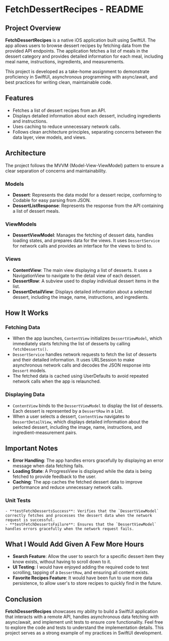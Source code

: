# FetchDessertRecipes - README

## Project Overview

**FetchDessertRecipes** is a native iOS application built using SwiftUI. The app allows users to browse dessert recipes by fetching data from the provided API endpoints. The application fetches a list of meals in the dessert category and provides detailed information for each meal, including meal name, instructions, ingredients, and measurements.

This project is developed as a take-home assignment to demonstrate proficiency in SwiftUI, asynchronous programming with async/await, and best practices for writing clean, maintainable code.

## Features

- Fetches a list of dessert recipes from an API.
- Displays detailed information about each dessert, including ingredients and instructions.
- Uses caching to reduce unnecessary network calls.
- Follows clean architecture principles, separating concerns between the data layer, view models, and views.

## Architecture

The project follows the MVVM (Model-View-ViewModel) pattern to ensure a clear separation of concerns and maintainability.

### Models

- **Dessert**: Represents the data model for a dessert recipe, conforming to Codable for easy parsing from JSON.
- **DessertListResponse**: Represents the response from the API containing a list of dessert meals.

### ViewModels

- **DessertViewModel**: Manages the fetching of dessert data, handles loading states, and prepares data for the views. It uses `DessertService` for network calls and provides an interface for the views to bind to.

### Views

- **ContentView**: The main view displaying a list of desserts. It uses a NavigationView to navigate to the detail view of each dessert.
- **DessertRow**: A subview used to display individual dessert items in the list.
- **DessertDetailView**: Displays detailed information about a selected dessert, including the image, name, instructions, and ingredients.

## How It Works

### Fetching Data

- When the app launches, `ContentView` initializes `DessertViewModel`, which immediately starts fetching the list of desserts by calling `fetchDesserts()`.
- `DessertService` handles network requests to fetch the list of desserts and their detailed information. It uses URLSession to make asynchronous network calls and decodes the JSON response into `Dessert` models.
- The fetched data is cached using UserDefaults to avoid repeated network calls when the app is relaunched.

### Displaying Data

- `ContentView` binds to the `DessertViewModel` to display the list of desserts. Each dessert is represented by a `DessertRow` in a List.
- When a user selects a dessert, `ContentView` navigates to `DessertDetailView`, which displays detailed information about the selected dessert, including the image, name, instructions, and ingredient-measurement pairs.

## Important Notes

- **Error Handling**: The app handles errors gracefully by displaying an error message when data fetching fails.
- **Loading State**: A ProgressView is displayed while the data is being fetched to provide feedback to the user.
- **Caching**: The app caches the fetched dessert data to improve performance and reduce unnecessary network calls.

### Unit Tests
    - **testFetchDessertsSuccess**: Verifies that the `DessertViewModel` correctly fetches and processes the dessert data when the network request is successful.
    - **testFetchDessertsFailure**: Ensures that the `DessertViewModel` handles errors gracefully when the network request fails.

## What I Would Add Given A Few More Hours
- **Search Feature**: Allow the user to search for a specific dessert item they know exists, without having to scroll down to it.
- **UI Testing**: I would have enjoyed adding the required code to test scrolling, tapping of a `DessertRow`, and ensuring all content exists.
- **Favorite Recipes Feature**: It would have been fun to use more data persistence, to allow user's to store recipes to quickly find in the future.

## Conclusion
**FetchDessertRecipes** showcases my ability to build a SwiftUI application that interacts with a remote API, handles asynchronous data fetching with async/await, and implement unit tests to ensure core functionality. Feel free to explore the code and tests to understand the implementation details. This project serves as a strong example of my practices in SwiftUI development.




